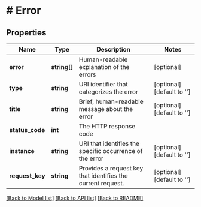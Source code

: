 # # Error

## Properties

Name | Type | Description | Notes
------------ | ------------- | ------------- | -------------
**error** | **string[]** | Human-readable explanation of the errors | [optional]
**type** | **string** | URI identifier that categorizes the error | [optional] [default to '']
**title** | **string** | Brief, human-readable message about the error | [optional] [default to '']
**status_code** | **int** | The HTTP response code |
**instance** | **string** | URI that identifies the specific occurrence of the error | [optional] [default to '']
**request_key** | **string** | Provides a request key that identifies the current request. | [optional] [default to '']

[[Back to Model list]](../../README.md#models) [[Back to API list]](../../README.md#endpoints) [[Back to README]](../../README.md)
